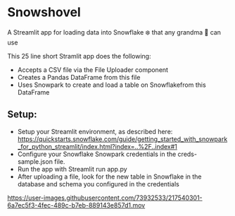 # Snowshovel
A Streamlit app for loading data into Snowflake ❄️ that any grandma :older_woman: can use 

This 25 line short Stramlit app does the following:

* Accepts a CSV file via the File Uploader component
* Creates a Pandas DataFrame from this file
* Uses Snowpark to create and load a table on Snowflakefrom this DataFrame

## Setup:
* Setup your Streamlit environment, as described here: https://quickstarts.snowflake.com/guide/getting_started_with_snowpark_for_python_streamlit/index.html?index=..%2F..index#1
* Configure your Snowflake Snowpark credentials in the creds-sample.json file.
* Run the app with Streamlit run app.py
* After uploading a file, look for the new table in Snowflake in the database and schema you configured in the credentials


https://user-images.githubusercontent.com/73932533/217540301-6a7ec5f3-4fec-489c-b7eb-889143e857d1.mov

